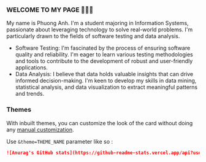 ### WELCOME TO MY PAGE 👋👋👋
My name is Phuong Anh. I'm a student majoring in Information Systems, passionate about leveraging technology to solve real-world problems. I'm particularly drawn to the fields of software testing and data analysis.

- Software Testing: I'm fascinated by the process of ensuring software quality and reliability. I'm eager to learn various testing methodologies and tools to contribute to the development of robust and user-friendly applications.
- Data Analysis: I believe that data holds valuable insights that can drive informed decision-making. I'm keen to develop my skills in data mining, statistical analysis, and data visualization to extract meaningful patterns and trends.

### Themes

With inbuilt themes, you can customize the look of the card without doing any [manual customization](#customization).

Use `&theme=THEME_NAME` parameter like so :

```md
![Anurag's GitHub stats](https://github-readme-stats.vercel.app/api?username=anuraghazra&show_icons=true&theme=radical)
```
